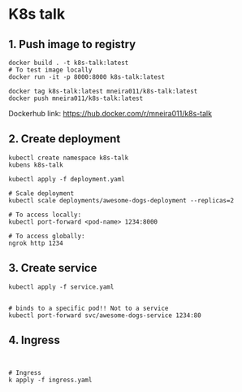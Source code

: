# K8s talk

## 1. Push image to registry

```shell
docker build . -t k8s-talk:latest
# To test image locally
docker run -it -p 8000:8000 k8s-talk:latest

docker tag k8s-talk:latest mneira011/k8s-talk:latest
docker push mneira011/k8s-talk:latest
```

Dockerhub link: https://hub.docker.com/r/mneira011/k8s-talk

## 2. Create deployment

```shell
kubectl create namespace k8s-talk
kubens k8s-talk

kubectl apply -f deployment.yaml

# Scale deployment
kubectl scale deployments/awesome-dogs-deployment --replicas=2

# To access locally:
kubectl port-forward <pod-name> 1234:8000

# To access globally:
ngrok http 1234
```

## 3. Create service

```shell
kubectl apply -f service.yaml


# binds to a specific pod!! Not to a service
kubectl port-forward svc/awesome-dogs-service 1234:80
```

## 4. Ingress

```shell


# Ingress
k apply -f ingress.yaml
```

